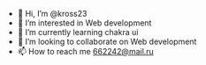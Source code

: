 - 👋 Hi, I’m @kross23
- 👀 I’m interested in Web development
- 🌱 I’m currently learning chakra ui
- 💞️ I’m looking to collaborate on Web development
- 📫 How to reach me 662242@mail.ru

<!---
kross23/kross23 is a ✨ special ✨ repository because its `README.md` (this file) appears on your GitHub profile.
You can click the Preview link to take a look at your changes.
--->
